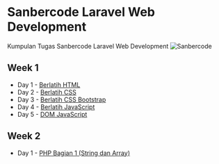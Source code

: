 # Sanbercode Laravel Web Development
Kumpulan Tugas Sanbercode Laravel Web Development
![Sanbercode](https://sanbercode.com/assets/img/identity/logo@2x.jpg)

## Week 1

- Day 1 - [Berlatih HTML](https://github.com/abdhsani/Sanbercode-Laravel-Web-Development/tree/master/Week%201%20Day%201%20-%20Berlatih%20HTML)
- Day 2 - [Berlatih CSS](https://github.com/abdhsani/Sanbercode-Laravel-Web-Development/tree/master/Week%201%20Day%202%20-%20Berlatih%20CSS)
- Day 3 - [Berlatih CSS Bootstrap](https://github.com/abdhsani/Sanbercode-Laravel-Web-Development/tree/master/Week%201%20Day%203%20-%20Berlatih%20CSS%20Bootstrap)
- Day 4 - [Berlatih JavaScript](https://github.com/abdhsani/Sanbercode-Laravel-Web-Development/tree/master/Week%201%20Day%204%20-%20Berlatih%20JavaScript)
- Day 5 - [DOM JavaScript](https://github.com/abdhsani/Sanbercode-Laravel-Web-Development/tree/master/Week%201%20Day%205%20-%20DOM%20JavaScript)

## Week 2

- Day 1 - [PHP Bagian 1 (String dan Array)](https://github.com/abdhsani/Sanbercode-Laravel-Web-Development/tree/master/Week%202%20Day%201%20-%20PHP%20Bagian%201/php-1)


